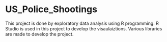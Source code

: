 # US_Police_Shootings
This project is done by exploratory data analysis using R programming.
R Studio is used in this project to develop the visaulaiztions.
Various libraries are made to develop the project.
